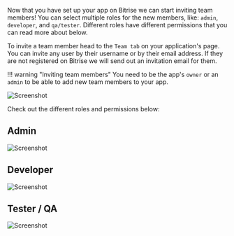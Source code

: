 Now that you have set up your app on Bitrise we can start inviting team members! You can select multiple roles for the new members, like: `admin`, `developer`, and `qa/tester`.
Different roles have different permissions that you can read more about below.

To invite a team member head to the `Team tab` on your application's page. You can invite any user by their username or by their email address. If they are not registered on Bitrise we will send out an invitation email for them.

!!! warning "Inviting team members"
    You need to be the app's `owner` or an `admin` to be able to add new team members to your app.

![Screenshot](https://www.filepicker.io/api/file/eOU8BNbRTWqGKnBObVRN)

Check out the different roles and permissions below:

## Admin

![Screenshot](https://www.filepicker.io/api/file/VdmUGrMSQe2Cj7mE7TPF)

## Developer

![Screenshot](https://www.filepicker.io/api/file/cAhN60xSTkK6v7ykmlQ4)

## Tester / QA

![Screenshot](https://www.filepicker.io/api/file/8dXNOEraQyiHudfiPiiS)
